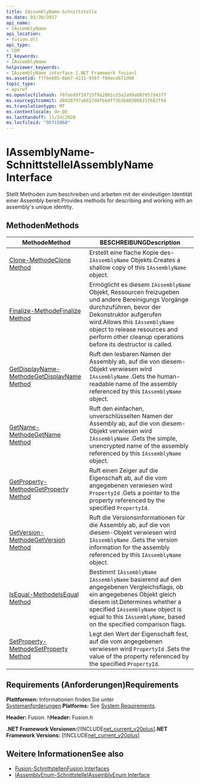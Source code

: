 ```yaml
---
title: IAssemblyName-Schnittstelle
ms.date: 03/30/2017
api_name:
- IAssemblyName
api_location:
- fusion.dll
api_type:
- COM
f1_keywords:
- IAssemblyName
helpviewer_keywords:
- IAssemblyName interface [.NET Framework fusion]
ms.assetid: f7f8e605-6b67-4151-936f-f04ecd671d90
topic_type:
- apiref
ms.openlocfilehash: f6feed9f59715f9a2801cd3a2a99a087957d4377
ms.sourcegitcommit: d8020797a6657d0fbbdff362b80300815f682f94
ms.translationtype: MT
ms.contentlocale: de-DE
ms.lasthandoff: 11/24/2020
ms.locfileid: "95715068"
---
```

# <a name="iassemblyname-interface"></a><span data-ttu-id="49b53-102">IAssemblyName-Schnittstelle</span><span class="sxs-lookup"><span data-stu-id="49b53-102">IAssemblyName Interface</span></span>

<span data-ttu-id="49b53-103">Stellt Methoden zum beschreiben und arbeiten mit der eindeutigen Identität einer Assembly bereit.</span><span class="sxs-lookup"><span data-stu-id="49b53-103">Provides methods for describing and working with an assembly's unique identity.</span></span>  
  
## <a name="methods"></a><span data-ttu-id="49b53-104">Methoden</span><span class="sxs-lookup"><span data-stu-id="49b53-104">Methods</span></span>  
  
|<span data-ttu-id="49b53-105">Methode</span><span class="sxs-lookup"><span data-stu-id="49b53-105">Method</span></span>|<span data-ttu-id="49b53-106">BESCHREIBUNG</span><span class="sxs-lookup"><span data-stu-id="49b53-106">Description</span></span>|  
|------------|-----------------|  
|[<span data-ttu-id="49b53-107">Clone-Methode</span><span class="sxs-lookup"><span data-stu-id="49b53-107">Clone Method</span></span>](iassemblyname-clone-method.md)|<span data-ttu-id="49b53-108">Erstellt eine flache Kopie des- `IAssemblyName` Objekts.</span><span class="sxs-lookup"><span data-stu-id="49b53-108">Creates a shallow copy of this `IAssemblyName` object.</span></span>|  
|[<span data-ttu-id="49b53-109">Finalize-Methode</span><span class="sxs-lookup"><span data-stu-id="49b53-109">Finalize Method</span></span>](iassemblyname-finalize-method.md)|<span data-ttu-id="49b53-110">Ermöglicht es diesem `IAssemblyName` Objekt, Ressourcen freizugeben und andere Bereinigungs Vorgänge durchzuführen, bevor der Dekonstruktor aufgerufen wird.</span><span class="sxs-lookup"><span data-stu-id="49b53-110">Allows this `IAssemblyName` object to release resources and perform other cleanup operations before its destructor is called.</span></span>|  
|[<span data-ttu-id="49b53-111">GetDisplayName-Methode</span><span class="sxs-lookup"><span data-stu-id="49b53-111">GetDisplayName Method</span></span>](iassemblyname-getdisplayname-method.md)|<span data-ttu-id="49b53-112">Ruft den lesbaren Namen der Assembly ab, auf die von diesem-Objekt verwiesen wird `IAssemblyName` .</span><span class="sxs-lookup"><span data-stu-id="49b53-112">Gets the human-readable name of the assembly referenced by this `IAssemblyName` object.</span></span>|  
|[<span data-ttu-id="49b53-113">GetName-Methode</span><span class="sxs-lookup"><span data-stu-id="49b53-113">GetName Method</span></span>](iassemblyname-getname-method.md)|<span data-ttu-id="49b53-114">Ruft den einfachen, unverschlüsselten Namen der Assembly ab, auf die von diesem-Objekt verwiesen wird `IAssemblyName` .</span><span class="sxs-lookup"><span data-stu-id="49b53-114">Gets the simple, unencrypted name of the assembly referenced by this `IAssemblyName` object.</span></span>|  
|[<span data-ttu-id="49b53-115">GetProperty-Methode</span><span class="sxs-lookup"><span data-stu-id="49b53-115">GetProperty Method</span></span>](iassemblyname-getproperty-method.md)|<span data-ttu-id="49b53-116">Ruft einen Zeiger auf die Eigenschaft ab, auf die vom angegebenen verwiesen wird `PropertyId` .</span><span class="sxs-lookup"><span data-stu-id="49b53-116">Gets a pointer to the property referenced by the specified `PropertyId`.</span></span>|  
|[<span data-ttu-id="49b53-117">GetVersion-Methode</span><span class="sxs-lookup"><span data-stu-id="49b53-117">GetVersion Method</span></span>](iassemblyname-getversion-method.md)|<span data-ttu-id="49b53-118">Ruft die Versionsinformationen für die Assembly ab, auf die von diesem-Objekt verwiesen wird `IAssemblyName` .</span><span class="sxs-lookup"><span data-stu-id="49b53-118">Gets the version information for the assembly referenced by this `IAssemblyName` object.</span></span>|  
|[<span data-ttu-id="49b53-119">IsEqual-Methode</span><span class="sxs-lookup"><span data-stu-id="49b53-119">IsEqual Method</span></span>](iassemblyname-isequal-method.md)|<span data-ttu-id="49b53-120">Bestimmt `IAssemblyName` `IAssemblyName` basierend auf den angegebenen Vergleichsflags, ob ein angegebenes Objekt gleich diesem ist.</span><span class="sxs-lookup"><span data-stu-id="49b53-120">Determines whether a specified `IAssemblyName` object is equal to this `IAssemblyName`, based on the specified comparison flags.</span></span>|  
|[<span data-ttu-id="49b53-121">SetProperty-Methode</span><span class="sxs-lookup"><span data-stu-id="49b53-121">SetProperty Method</span></span>](iassemblyname-setproperty-method.md)|<span data-ttu-id="49b53-122">Legt den Wert der Eigenschaft fest, auf die vom angegebenen verwiesen wird `PropertyId` .</span><span class="sxs-lookup"><span data-stu-id="49b53-122">Sets the value of the property referenced by the specified `PropertyId`.</span></span>|  
  
## <a name="requirements"></a><span data-ttu-id="49b53-123">Requirements (Anforderungen)</span><span class="sxs-lookup"><span data-stu-id="49b53-123">Requirements</span></span>  

 <span data-ttu-id="49b53-124">**Plattformen:** Informationen finden Sie unter [Systemanforderungen](../../get-started/system-requirements.md).</span><span class="sxs-lookup"><span data-stu-id="49b53-124">**Platforms:** See [System Requirements](../../get-started/system-requirements.md).</span></span>  
  
 <span data-ttu-id="49b53-125">**Header:** Fusion. h</span><span class="sxs-lookup"><span data-stu-id="49b53-125">**Header:** Fusion.h</span></span>  
  
 <span data-ttu-id="49b53-126">**.NET Framework Versionen:**[!INCLUDE[net_current_v20plus](../../../../includes/net-current-v20plus-md.md)]</span><span class="sxs-lookup"><span data-stu-id="49b53-126">**.NET Framework Versions:** [!INCLUDE[net_current_v20plus](../../../../includes/net-current-v20plus-md.md)]</span></span>  
  
## <a name="see-also"></a><span data-ttu-id="49b53-127">Weitere Informationen</span><span class="sxs-lookup"><span data-stu-id="49b53-127">See also</span></span>

- [<span data-ttu-id="49b53-128">Fusion-Schnittstellen</span><span class="sxs-lookup"><span data-stu-id="49b53-128">Fusion Interfaces</span></span>](fusion-interfaces.md)
- [<span data-ttu-id="49b53-129">IAssemblyEnum-Schnittstelle</span><span class="sxs-lookup"><span data-stu-id="49b53-129">IAssemblyEnum Interface</span></span>](iassemblyenum-interface.md)
